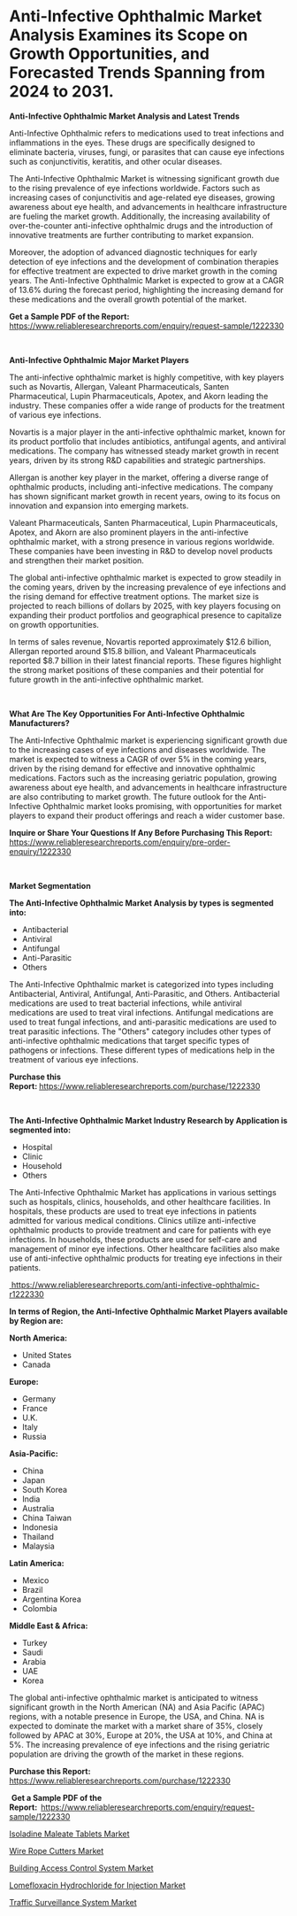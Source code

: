 <p><h1>Anti-Infective Ophthalmic Market Analysis Examines its Scope on Growth Opportunities, and Forecasted Trends Spanning from 2024 to 2031.</h1></p><p><strong>Anti-Infective Ophthalmic Market Analysis and Latest Trends</strong></p>
<p><p>Anti-Infective Ophthalmic refers to medications used to treat infections and inflammations in the eyes. These drugs are specifically designed to eliminate bacteria, viruses, fungi, or parasites that can cause eye infections such as conjunctivitis, keratitis, and other ocular diseases.</p><p>The Anti-Infective Ophthalmic Market is witnessing significant growth due to the rising prevalence of eye infections worldwide. Factors such as increasing cases of conjunctivitis and age-related eye diseases, growing awareness about eye health, and advancements in healthcare infrastructure are fueling the market growth. Additionally, the increasing availability of over-the-counter anti-infective ophthalmic drugs and the introduction of innovative treatments are further contributing to market expansion.</p><p>Moreover, the adoption of advanced diagnostic techniques for early detection of eye infections and the development of combination therapies for effective treatment are expected to drive market growth in the coming years. The Anti-Infective Ophthalmic Market is expected to grow at a CAGR of 13.6% during the forecast period, highlighting the increasing demand for these medications and the overall growth potential of the market.</p></p>
<p><strong>Get a Sample PDF of the Report:&nbsp;</strong> <a href="https://www.reliableresearchreports.com/enquiry/request-sample/1222330">https://www.reliableresearchreports.com/enquiry/request-sample/1222330</a></p>
<p>&nbsp;</p>
<p><strong>Anti-Infective Ophthalmic Major Market Players</strong></p>
<p><p>The anti-infective ophthalmic market is highly competitive, with key players such as Novartis, Allergan, Valeant Pharmaceuticals, Santen Pharmaceutical, Lupin Pharmaceuticals, Apotex, and Akorn leading the industry. These companies offer a wide range of products for the treatment of various eye infections.</p><p>Novartis is a major player in the anti-infective ophthalmic market, known for its product portfolio that includes antibiotics, antifungal agents, and antiviral medications. The company has witnessed steady market growth in recent years, driven by its strong R&D capabilities and strategic partnerships.</p><p>Allergan is another key player in the market, offering a diverse range of ophthalmic products, including anti-infective medications. The company has shown significant market growth in recent years, owing to its focus on innovation and expansion into emerging markets.</p><p>Valeant Pharmaceuticals, Santen Pharmaceutical, Lupin Pharmaceuticals, Apotex, and Akorn are also prominent players in the anti-infective ophthalmic market, with a strong presence in various regions worldwide. These companies have been investing in R&D to develop novel products and strengthen their market position.</p><p>The global anti-infective ophthalmic market is expected to grow steadily in the coming years, driven by the increasing prevalence of eye infections and the rising demand for effective treatment options. The market size is projected to reach billions of dollars by 2025, with key players focusing on expanding their product portfolios and geographical presence to capitalize on growth opportunities.</p><p>In terms of sales revenue, Novartis reported approximately $12.6 billion, Allergan reported around $15.8 billion, and Valeant Pharmaceuticals reported $8.7 billion in their latest financial reports. These figures highlight the strong market positions of these companies and their potential for future growth in the anti-infective ophthalmic market.</p></p>
<p>&nbsp;</p>
<p><strong>What Are The Key Opportunities For Anti-Infective Ophthalmic Manufacturers?</strong></p>
<p><p>The Anti-Infective Ophthalmic market is experiencing significant growth due to the increasing cases of eye infections and diseases worldwide. The market is expected to witness a CAGR of over 5% in the coming years, driven by the rising demand for effective and innovative ophthalmic medications. Factors such as the increasing geriatric population, growing awareness about eye health, and advancements in healthcare infrastructure are also contributing to market growth. The future outlook for the Anti-Infective Ophthalmic market looks promising, with opportunities for market players to expand their product offerings and reach a wider customer base.</p></p>
<p><strong>Inquire or Share Your Questions If Any Before Purchasing This Report:</strong> <a href="https://www.reliableresearchreports.com/enquiry/pre-order-enquiry/1222330">https://www.reliableresearchreports.com/enquiry/pre-order-enquiry/1222330</a></p>
<p>&nbsp;</p>
<p><strong>Market Segmentation</strong></p>
<p><strong>The Anti-Infective Ophthalmic Market Analysis by types is segmented into:</strong></p>
<p><ul><li>Antibacterial</li><li>Antiviral</li><li>Antifungal</li><li>Anti-Parasitic</li><li>Others</li></ul></p>
<p><p>The Anti-Infective Ophthalmic market is categorized into types including Antibacterial, Antiviral, Antifungal, Anti-Parasitic, and Others. Antibacterial medications are used to treat bacterial infections, while antiviral medications are used to treat viral infections. Antifungal medications are used to treat fungal infections, and anti-parasitic medications are used to treat parasitic infections. The "Others" category includes other types of anti-infective ophthalmic medications that target specific types of pathogens or infections. These different types of medications help in the treatment of various eye infections.</p></p>
<p><strong>Purchase this Report:&nbsp;</strong><a href="https://www.reliableresearchreports.com/purchase/1222330">https://www.reliableresearchreports.com/purchase/1222330</a></p>
<p>&nbsp;</p>
<p><strong>The Anti-Infective Ophthalmic Market Industry Research by Application is segmented into:</strong></p>
<p><ul><li>Hospital</li><li>Clinic</li><li>Household</li><li>Others</li></ul></p>
<p><p>The Anti-Infective Ophthalmic Market has applications in various settings such as hospitals, clinics, households, and other healthcare facilities. In hospitals, these products are used to treat eye infections in patients admitted for various medical conditions. Clinics utilize anti-infective ophthalmic products to provide treatment and care for patients with eye infections. In households, these products are used for self-care and management of minor eye infections. Other healthcare facilities also make use of anti-infective ophthalmic products for treating eye infections in their patients.</p></p>
<p><a href="https://www.reliableresearchreports.com/anti-infective-ophthalmic-r1222330">&nbsp;https://www.reliableresearchreports.com/anti-infective-ophthalmic-r1222330</a></p>
<p><strong>In terms of Region, the Anti-Infective Ophthalmic Market Players available by Region are:</strong></p>
<p>
    <p> <strong> North America: </strong>
        <ul>
            <li>United States</li>
            <li>Canada</li>
        </ul>
        </p> 
    <p> <strong> Europe: </strong>
        <ul>
            <li>Germany</li>
            <li>France</li>
            <li>U.K.</li>
            <li>Italy</li>
            <li>Russia</li>
        </ul>
        </p> 
    <p> <strong> Asia-Pacific: </strong>
        <ul>
            <li>China</li>
            <li>Japan</li>
            <li>South Korea</li>
            <li>India</li>
            <li>Australia</li>
            <li>China Taiwan</li>
            <li>Indonesia</li>
            <li>Thailand</li>
            <li>Malaysia</li>
        </ul>
        </p> 
    <p> <strong> Latin America: </strong>
        <ul>
            <li>Mexico</li>
            <li>Brazil</li>
            <li>Argentina Korea</li>
            <li>Colombia</li>
        </ul>
        </p> 
    <p> <strong> Middle East & Africa: </strong>
        <ul>
            <li>Turkey</li>
            <li>Saudi</li>
            <li>Arabia</li>
            <li>UAE</li>
            <li>Korea</li>
        </ul>
    </p>
    </p>
<p><p>The global anti-infective ophthalmic market is anticipated to witness significant growth in the North American (NA) and Asia Pacific (APAC) regions, with a notable presence in Europe, the USA, and China. NA is expected to dominate the market with a market share of 35%, closely followed by APAC at 30%, Europe at 20%, the USA at 10%, and China at 5%. The increasing prevalence of eye infections and the rising geriatric population are driving the growth of the market in these regions.</p></p>
<p><strong>Purchase this Report: </strong><a href="https://www.reliableresearchreports.com/purchase/1222330">https://www.reliableresearchreports.com/purchase/1222330</a></p>
<p>&nbsp;<strong>Get a Sample PDF of the Report:&nbsp;&nbsp;</strong><a href="https://www.reliableresearchreports.com/enquiry/request-sample/1222330">https://www.reliableresearchreports.com/enquiry/request-sample/1222330</a></p>
<p><strong></strong></p>
<p><p><a href="https://github.com/FrankHernanXXfnf/Market-Research-Report-List-1/blob/main/isoladine-maleate-tablets-market.md">Isoladine Maleate Tablets Market</a></p><p><a href="https://medium.com/@keith.sutherland8067/global-wire-rope-cutters-market-size-is-expected-to-reach-at-a-cagr-of-13-3-ea4b3f07417a">Wire Rope Cutters Market</a></p><p><a href="https://medium.com/@malcowens787546/global-building-access-control-system-market-size-is-expected-to-reach-at-a-cagr-of-13-4-461ca67f15c7">Building Access Control System Market</a></p><p><a href="https://github.com/zzflqewx24/Market-Research-Report-List-1/blob/main/lomefloxacin-hydrochloride-for-injection-market.md">Lomefloxacin Hydrochloride for Injection Market</a></p><p><a href="https://medium.com/@sarabits4122023/emerging-trends-in-traffic-surveillance-system-market-global-outlook-and-future-prospects-from-30b20d278107">Traffic Surveillance System Market</a></p></p>